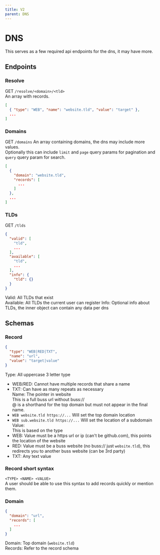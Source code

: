 ```yaml
---
title: V2
parent: DNS
---
```

# DNS

This serves as a few required api endpoints for the dns, it may have more.

## Endpoints

### Resolve

GET `/resolve/<domain>/<tld>`\
An array with records.

```json
[
  { "type": "WEB", "name": "website.tld", "value": "target" },
  ...
]
```

### Domains

GET `/domains`
An array containing domains, the dns may include more values.\
Optionally this can include `limit` and `page` query params for pagination and `query` query param for search.

```json
[
  {
    "domain": "website.tld",
    "records": [
      ...
    ]
  },
  ...
]
```

### TLDs

GET `/tlds`

```json
{
  "valid": [
    "tld",
    ...
  ],
  "available": [
    "tld",
    ...
  ],
  "info": {
    "tld": {}
  }
}
```

Valid: All TLDs that exist\
Available: All TLDs the current user can register
Info: Optional info about TLDs, the inner object can contain any data per dns

## Schemas

### Record

```json
{
  "type": "WEB|RED|TXT",
  "name": "url",
  "value": "target|value"
}
```

Type: All uppercase 3 letter type

- WEB/RED: Cannot have multiple records that share a name
- TXT: Can have as many repeats as necessary\
Name: The pointer in website\
This is a full buss url without buss://\
@ is a shorthand for the top domain but must not appear in the final name.
- `WEB website.tld https://...` Will set the top domain location
- `WEB sub.website.tld https://...` Will set the location of a subdomain\
Value:\
This is based on the type
- WEB: Value must be a https url or ip (can't be github.com), this points the location of the website
- RED: Value must be a buss website (no buss:// just `website.tld`), this redirects you to another buss website (can be 3rd party)
- TXT: Any text value

### Record short syntax

`<TYPE> <NAME> <VALUE>`\
A user should be able to use this syntax to add records quickly or mention them.

### Domain

```json
{
  "domain": "url",
  "records": [
    ...
  ]
}
```

Domain: Top domain (`website.tld`)\
Records: Refer to the record schema
